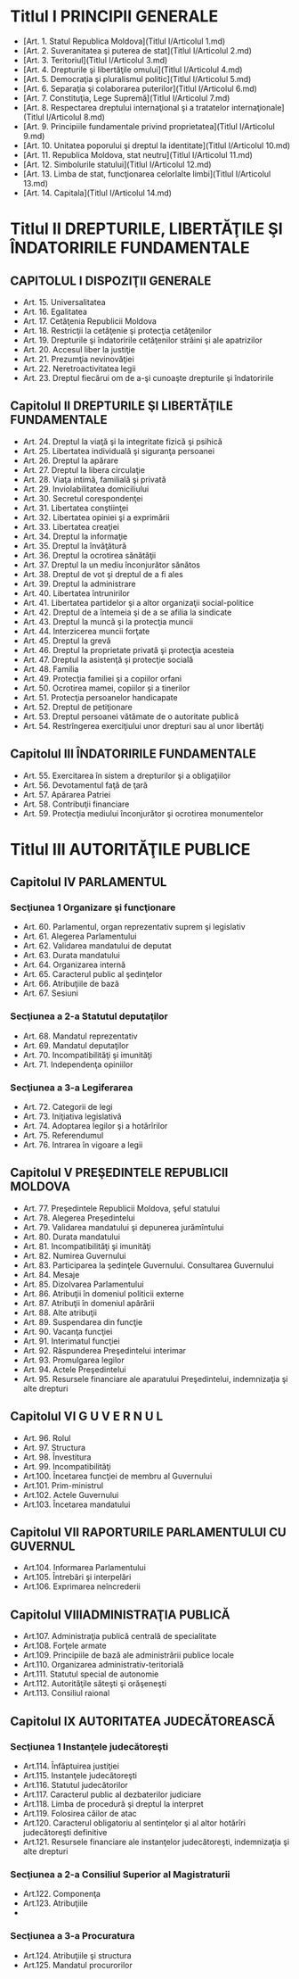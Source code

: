 # Titlul I PRINCIPII GENERALE

* [Art. 1. Statul Republica Moldova](Titlul I/Articolul 1.md)
* [Art. 2. Suveranitatea şi puterea de stat](Titlul I/Articolul 2.md)
* [Art. 3. Teritoriul](Titlul I/Articolul 3.md)
* [Art. 4. Drepturile şi libertăţile omului](Titlul I/Articolul 4.md)
* [Art. 5. Democraţia şi pluralismul politic](Titlul I/Articolul 5.md)
* [Art. 6. Separaţia şi colaborarea puterilor](Titlul I/Articolul 6.md)
* [Art. 7. Constituţia, Lege Supremă](Titlul I/Articolul 7.md)
* [Art. 8. Respectarea dreptului internaţional şi a tratatelor internaţionale](Titlul I/Articolul 8.md)
* [Art. 9. Principiile fundamentale privind proprietatea](Titlul I/Articolul 9.md)
* [Art. 10. Unitatea poporului şi dreptul la identitate](Titlul I/Articolul 10.md)
* [Art. 11. Republica Moldova, stat neutru](Titlul I/Articolul 11.md)
* [Art. 12. Simbolurile statului](Titlul I/Articolul 12.md)
* [Art. 13. Limba de stat, funcţionarea celorlalte limbi](Titlul I/Articolul 13.md)
* [Art. 14. Capitala](Titlul I/Articolul 14.md)

# Titlul II DREPTURILE, LIBERTĂŢILE ŞI ÎNDATORIRILE FUNDAMENTALE
## CAPITOLUL I DISPOZIŢII GENERALE

* Art. 15. Universalitatea
* Art. 16. Egalitatea
* Art. 17. Cetăţenia Republicii Moldova
* Art. 18. Restricţii la cetăţenie şi protecţia cetăţenilor
* Art. 19. Drepturile şi îndatoririle cetăţenilor străini şi ale apatrizilor
* Art. 20. Accesul liber la justiţie
* Art. 21. Prezumţia nevinovăţiei
* Art. 22. Neretroactivitatea legii
* Art. 23. Dreptul fiecărui om de a-şi cunoaşte drepturile şi îndatoririle

## Capitolul II DREPTURILE ŞI LIBERTĂŢILE FUNDAMENTALE

* Art. 24. Dreptul la viaţă şi la integritate fizică şi psihică
* Art. 25. Libertatea individuală şi siguranţa persoanei
* Art. 26. Dreptul la apărare
* Art. 27. Dreptul la libera circulaţie
* Art. 28. Viaţa intimă, familială şi privată
* Art. 29. Inviolabilitatea domiciliului
* Art. 30. Secretul corespondenţei
* Art. 31. Libertatea conştiinţei
* Art. 32. Libertatea opiniei şi a exprimării
* Art. 33. Libertatea creaţiei
* Art. 34. Dreptul la informaţie
* Art. 35. Dreptul la învăţătură
* Art. 36. Dreptul la ocrotirea sănătăţii
* Art. 37. Dreptul la un mediu înconjurător sănătos
* Art. 38. Dreptul de vot şi dreptul de a fi ales
* Art. 39. Dreptul la administrare
* Art. 40. Libertatea întrunirilor
* Art. 41. Libertatea partidelor şi a altor organizaţii social-politice
* Art. 42. Dreptul de a întemeia şi de a se afilia la sindicate
* Art. 43. Dreptul la muncă şi la protecţia muncii
* Art. 44. Interzicerea muncii forţate
* Art. 45. Dreptul la grevă
* Art. 46. Dreptul la proprietate privată şi protecţia acesteia
* Art. 47. Dreptul la asistenţă şi protecţie socială
* Art. 48. Familia
* Art. 49. Protecţia familiei şi a copiilor orfani
* Art. 50. Ocrotirea mamei, copiilor şi a tinerilor
* Art. 51. Protecţia persoanelor handicapate
* Art. 52. Dreptul de petiţionare
* Art. 53. Dreptul persoanei vătămate de o autoritate publică
* Art. 54. Restrîngerea exerciţiului unor drepturi sau al unor libertăţi

## Capitolul III ÎNDATORIRILE FUNDAMENTALE

* Art. 55. Exercitarea în sistem a drepturilor şi a obligaţiilor
* Art. 56. Devotamentul faţă de ţară
* Art. 57. Apărarea Patriei
* Art. 58. Contribuţii financiare
* Art. 59. Protecţia mediului înconjurător şi ocrotirea monumentelor

# Titlul III AUTORITĂŢILE PUBLICE
## Capitolul IV PARLAMENTUL
### Secţiunea 1 Organizare şi funcţionare

* Art. 60. Parlamentul, organ reprezentativ suprem şi legislativ
* Art. 61. Alegerea Parlamentului
* Art. 62. Validarea mandatului de deputat
* Art. 63. Durata mandatului
* Art. 64. Organizarea internă
* Art. 65. Caracterul public al şedinţelor
* Art. 66. Atribuţiile de bază
* Art. 67. Sesiuni

### Secţiunea a 2-a Statutul deputaţilor
* Art. 68. Mandatul reprezentativ
* Art. 69. Mandatul deputaţilor
* Art. 70. Incompatibilităţi şi imunităţi
* Art. 71. Independenţa opiniilor

### Secţiunea a 3-a Legiferarea
* Art. 72. Categorii de legi
* Art. 73. Iniţiativa legislativă
* Art. 74. Adoptarea legilor şi a hotărîrilor
* Art. 75. Referendumul
* Art. 76. Intrarea în vigoare a legii

## Capitolul V PREŞEDINTELE REPUBLICII MOLDOVA
* Art. 77. Preşedintele Republicii Moldova, şeful statului
* Art. 78. Alegerea Preşedintelui
* Art. 79. Validarea mandatului şi depunerea jurămîntului
* Art. 80. Durata mandatului
* Art. 81. Incompatibilităţi şi imunităţi
* Art. 82. Numirea Guvernului
* Art. 83. Participarea la şedinţele Guvernului. Consultarea Guvernului
* Art. 84. Mesaje
* Art. 85. Dizolvarea Parlamentului
* Art. 86. Atribuţii în domeniul politicii externe
* Art. 87. Atribuţii în domeniul apărării
* Art. 88. Alte atribuţii
* Art. 89. Suspendarea din funcţie
* Art. 90. Vacanţa funcţiei
* Art. 91. Interimatul funcţiei
* Art. 92. Răspunderea Preşedintelui interimar
* Art. 93. Promulgarea legilor
* Art. 94. Actele Preşedintelui
* Art. 95. Resursele financiare ale aparatului Preşedintelui, indemnizaţia şi alte drepturi

## Capitolul VI G U V E R N U L
* Art. 96. Rolul
* Art. 97. Structura
* Art. 98. Învestitura
* Art. 99. Incompatibilităţi
* Art.100. Încetarea funcţiei de membru al Guvernului
* Art.101. Prim-ministrul
* Art.102. Actele Guvernului
* Art.103. Încetarea mandatului

## Capitolul VII RAPORTURILE PARLAMENTULUI CU GUVERNUL
* Art.104. Informarea Parlamentului
* Art.105. Întrebări şi interpelări
* Art.106. Exprimarea neîncrederii

## Capitolul VIIIADMINISTRAŢIA PUBLICĂ
* Art.107. Administraţia publică centrală de specialitate
* Art.108. Forţele armate
* Art.109. Principiile de bază ale administrării publice locale
* Art.110. Organizarea administrativ-teritorială
* Art.111. Statutul special de autonomie
* Art.112. Autorităţile săteşti şi orăşeneşti
* Art.113. Consiliul raional

## Capitolul IX AUTORITATEA JUDECĂTOREASCĂ
### Secţiunea 1 Instanţele judecătoreşti
* Art.114. Înfăptuirea justiţiei
* Art.115. Instanţele judecătoreşti
* Art.116. Statutul judecătorilor
* Art.117. Caracterul public al dezbaterilor judiciare
* Art.118. Limba de procedură şi dreptul la interpret
* Art.119. Folosirea căilor de atac
* Art.120. Caracterul obligatoriu al sentinţelor şi al altor hotărîri judecătoreşti definitive
* Art.121. Resursele financiare ale instanţelor judecătoreşti, indemnizaţia şi alte drepturi

### Secţiunea a 2-a Consiliul Superior al Magistraturii
* Art.122. Componenţa
* Art.123. Atribuţiile
* 
### Secţiunea a 3-a Procuratura
* Art.124. Atribuţiile şi structura
* Art.125. Mandatul procurorilor